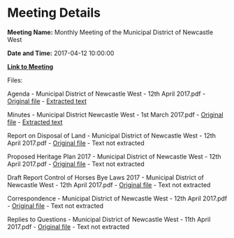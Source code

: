 # Meeting Details

**Meeting Name:** Monthly Meeting of the Municipal District of Newcastle West

**Date and Time:** 2017-04-12 10:00:00

**[Link to Meeting](https://www.limerick.ie/council/whats-on/monthly-meeting-municipal-district-newcastle-west)**

Files: 

Agenda - Municipal District of Newcastle West - 12th April 2017.pdf - [Original file](https://beta.limerick.ie/sites/default/files/media/documents/2017-04/00_2017-04-12_agenda_april_meeting.pdf) - [Extracted text](./Agenda%20-%20Municipal%20District%20of%20Newcastle%20West%20-%2012th%20April%202017.md)

Minutes - Municipal District Newcastle West - 1st March 2017.pdf - [Original file](https://beta.limerick.ie/sites/default/files/media/documents/2017-04/01_2017-03-01_minutes_march_municipal_district_newcastle_west_.pdf) - [Extracted text](./Minutes%20-%20Municipal%20District%20Newcastle%20West%20-%201st%20March%202017.md)

Report on Disposal of Land - Municipal District of Newcastle West - 12th April 2017.pdf - [Original file](https://beta.limerick.ie/sites/default/files/media/documents/2017-04/04_report_disposal_land.pdf) - Text not extracted

Proposed Heritage Plan 2017 - Municipal District of Newcastle West - 12th April 2017.pdf - [Original file](https://beta.limerick.ie/sites/default/files/media/documents/2017-04/06_proposed_heritage_plan_2017.pdf) - Text not extracted

Draft Report Control of Horses Bye Laws 2017 - Municipal District of Newcastle West - 12th April 2017.pdf - [Original file](https://beta.limerick.ie/sites/default/files/media/documents/2017-04/07_draft_report_control_of_horses_byelaws_2017_-_ncw_md_1.pdf) - Text not extracted

Correspondence - Municipal District of Newcastle West - 12th April 2017.pdf - [Original file](https://beta.limerick.ie/sites/default/files/media/documents/2017-04/19_correspondence_.pdf) - Text not extracted

Replies to Questions - Municipal District of Newcastle West - 11th April 2017.pdf - [Original file](https://beta.limerick.ie/sites/default/files/media/documents/2017-04/Replies%20to%20All%20Questions%20April.pdf) - Text not extracted

